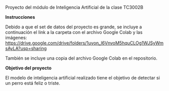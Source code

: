 Proyecto del módulo de Inteligencia Artificial de la clase TC3002B

**Instrucciones**

Debido a que el set de datos del proyecto es grande, se incluye a continuación el link a la carpeta con el archivo Google Colab y las imágenes:
https://drive.google.com/drive/folders/1uyon_l6VnvoM5hquCLOg1WJSyWmsAyLA?usp=sharing

También se incluye una copia del archivo Google Colab en el repositorio.


**Objetivo del proyecto**

El modelo de inteligencia artificial realizado tiene el objetivo de detectar si un perro está feliz o triste.
